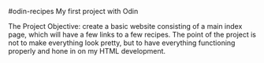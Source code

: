 #odin-recipes
My first project with Odin

The Project Objective: create a basic website consisting of a main index page, which will have a few links to a few recipes. The point of the project is not to make everything look pretty, but to have everything functioning properly and hone in on my HTML development. 

